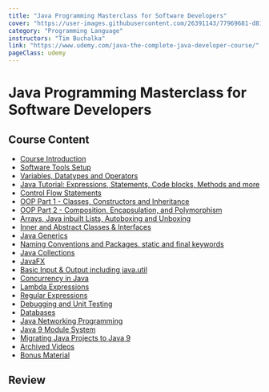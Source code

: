 ```yaml
---
title: "Java Programming Masterclass for Software Developers"
cover: "https://user-images.githubusercontent.com/26391143/77969681-d818bd80-731c-11ea-8d2e-4a7e180b7e6a.png"
category: "Programming Language"
instructors: "Tim Buchalka"
link: "https://www.udemy.com/java-the-complete-java-developer-course/"
pageClass: udemy
---
```


# Java Programming Masterclass for Software Developers

<Macbook></Macbook>

## Course Content

- [Course Introduction](./01_Course-Introduction.md)
- [Software Tools Setup](./02_Software-Tools-Setup.md)
- [Variables, Datatypes and Operators](./03_Variables-Datatypes-and-Operators.md)
- [Java Tutorial: Expressions, Statements, Code blocks, Methods and more](./04_Expressions-Statements-Code-blocks-Methods.md)
- [Control Flow Statements](./05_Control-Flow-Statements.md)
- [OOP Part 1 - Classes, Constructors and Inheritance](./06_Classes-Constructors-and-Inheritance.md)
- [OOP Part 2 - Composition, Encapsulation, and Polymorphism](07_Composition-Encapsulation-and-Polymorphism.md)
- [Arrays, Java inbuilt Lists, Autoboxing and Unboxing](./08_Arrays-Java-inbuilt-Lists-Autoboxing-and-Unboxing.md)
- [Inner and Abstract Classes & Interfaces]()
- [Java Generics]()
- [Naming Conventions and Packages. static and final keywords]()
- [Java Collections]()
- [JavaFX]()
- [Basic Input & Output including java.util]()
- [Concurrency in Java]()
- [Lambda Expressions]()
- [Regular Expressions]()
- [Debugging and Unit Testing]()
- [Databases]()
- [Java Networking Programming]()
- [Java 9 Module System]()
- [Migrating Java Projects to Java 9]()
- [Archived Videos]()
- [Bonus Material]()

## Review
